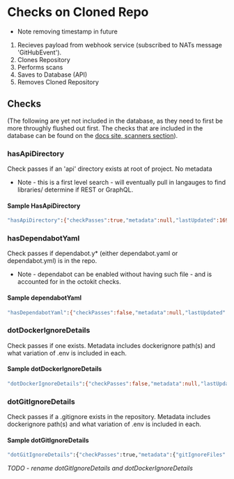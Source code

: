 # Checks on Cloned Repo

* Note removing timestamp in future

1) Recieves payload from webhook service (subscribed to NATs message 'GitHubEvent').
2) Clones Repository
3) Performs scans
4) Saves to Database (API)
5) Removes Cloned Repository

## Checks 
(The following are yet not included in the database, as they need to first be more throughly flushed out first. The checks that are included in the database can be found on the [docs site, scanners section](https://phacdatahub.github.io/ruok-service-autochecker/scanners/)).

### hasApiDirectory

Check passes if an 'api' directory exists at root of project. No metadata

* Note - this is a first level search - will eventually pull in langauges to find libraries/ determine if REST or GraphQL.

#### Sample HasApiDirectory

```bash
"hasApiDirectory":{"checkPasses":true,"metadata":null,"lastUpdated":1698174245826}
```

### hasDependabotYaml

Check passes if dependabot.y* (either dependabot.yaml or dependabot.yml) is in the repo.

* Note - dependabot can be enabled without having such file - and is accounted for in the octokit checks.

#### Sample dependabotYaml

```bash
"hasDependabotYaml":{"checkPasses":false,"metadata":null,"lastUpdated":1698174245826}
```

### dotDockerIgnoreDetails

Check passes if one exists.  Metadata includes dockerignore path(s) and what variation of .env is included in each.

#### Sample dotDockerIgnoreDetails

```bash
"dotDockerIgnoreDetails":{"checkPasses":false,"metadata":null,"lastUpdated":1698174245826}
```

### dotGitIgnoreDetails

Check passes if a .gitignore exists in the repository.  Metadata includes dockerignore path(s) and what variation of .env is included in each.

#### Sample dotGitIgnoreDetails

```bash
"dotGitIgnoreDetails":{"checkPasses":true,"metadata":{"gitIgnoreFiles":[{"ignoreFilePath":".gitignore","hasDotenv":true,"hasDoubleStarSlashStarDotenv":true,"hasDoubleStarSlashDotenvStar":false}]},"lastUpdated":1698174245828}
```

*TODO - rename dotGitIgnoreDetails and dotDockerIgnoreDetails*

